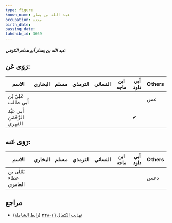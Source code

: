 ```yaml
---
type: figure
known_name: عبد الله بن يسار
occupation: محدث
birth_date:
passing_date:
tahdhib_id: 3669
---
```

##### عبد الله بن يسار أبو همام الكوفي

## رَوَى عَن:
| الاسم                        | البخاري | مسلم | الترمذي | النسائي | ابن ماجه | أبي داود | Others |
| ---------------------------- | ------- | ---- | ------- | ------- | -------- | -------- | ------ |
| عَلِيّ بْن أَبي طالب         |         |      |         |         |          |          | عس     |
| أبي عَبْد الرَّحْمَنِ الفهري |         |      |         |         |          | ✔        |        |
## رَوَى عَنه:
| الاسم                   | البخاري | مسلم | الترمذي | النسائي | ابن ماجه | أبي داود | Others |
| ----------------------- | ------- | ---- | ------- | ------- | -------- | -------- | ------ |
| يَعْلَى بن عطاء العامري |         |      |         |         |          |          | دعس    |
## مراجع
- [تهذيب الكمال ١٦-٣٢٨](obsidian://open?vault=Tahdhib-al-Kamal&file=Figures/٣٦٦٩-عبد%20الله%20بن%20يسار%20أبو%20همام%20الكوفي) ([رابط الشاملة](https://shamela.ws/book/3722/8321))
